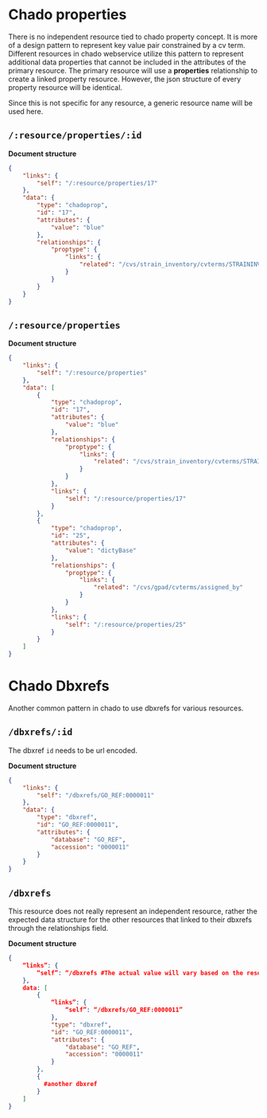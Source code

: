 # Chado properties
There is no independent resource tied to chado property concept. It is more of
a design pattern to represent key value pair constrained by a cv term.
Different resources in chado webservice utilize this pattern to represent
additional data properties that cannot be included in the attributes of the
primary resource. The primary resource will use a **properties** relationship
to create a linked property resource. However, the json structure of every
property resource will be identical.

Since this is not specific for any resource, a generic resource name will
be used here.

## `/:resource/properties/:id`

**Document structure** 

```json
{
    "links": {
        "self": "/:resource/properties/17"
    },
    "data": {
        "type": "chadoprop",
        "id": "17",
        "attributes": {
            "value": "blue"
        },
        "relationships": {
            "proptype": {
                "links": {
                    "related": "/cvs/strain_inventory/cvterms/STRAININVENT:0000003"
                }
            }
        }
    }
}

```

## `/:resource/properties` 

**Document structure**

```json
{
    "links": {
        "self": "/:resource/properties"
    },
    "data": [
        {
            "type": "chadoprop",
            "id": "17",
            "attributes": {
                "value": "blue"
            },
            "relationships": {
                "proptype": {
                    "links": {
                        "related": "/cvs/strain_inventory/cvterms/STRAININVENT:0000003"
                    }
                }
            },
            "links": {
                "self": "/:resource/properties/17"
            }
        },
        {
            "type": "chadoprop",
            "id": "25",
            "attributes": {
                "value": "dictyBase"
            },
            "relationships": {
                "proptype": {
                    "links": {
                        "related": "/cvs/gpad/cvterms/assigned_by"
                    }
                }
            },
            "links": {
                "self": "/:resource/properties/25"
            }
        }
    ]
}

```


# Chado Dbxrefs
Another common pattern in chado to use dbxrefs for various resources.


## `/dbxrefs/:id`
The dbxref `id` needs to be url encoded.

**Document structure**

```json
{
    "links": {
        "self": "/dbxrefs/GO_REF:0000011"
    },
    "data": {
        "type": "dbxref",
        "id": "GO_REF:0000011",
        "attributes": {
            "database": "GO_REF",
            "accession": "0000011"
        }
    }
}
```

## `/dbxrefs`
This resource does not really represent an independent resource,
rather the expected data structure for the other resources that
linked to their dbxrefs through the relationships field.

__Document structure__

```json
{
    “links”: {
        “self”: “/dbxrefs #The actual value will vary based on the resource it comes from
    },
    data: [
        {
            “links”: {
                “self”: “/dbxrefs/GO_REF:0000011”
            },
            "type": "dbxref",
            "id": "GO_REF:0000011",
            "attributes": {
                "database": "GO_REF",
                "accession": "0000011"
            }
        },
        {
          #another dbxref
        }
    ]
}

```

